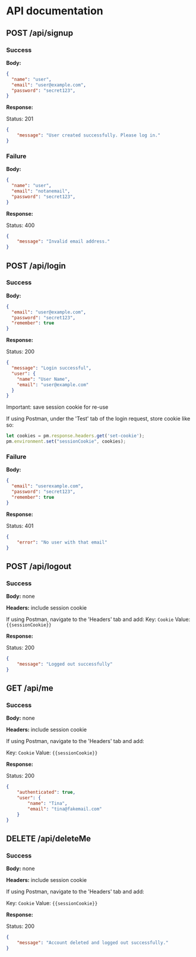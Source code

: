 # API documentation

## POST /api/signup

### Success

**Body:**
```json
{
  "name": "user",
  "email": "user@example.com",
  "password": "secret123",
}
```

**Response:**

Status: 201

```json
{
    "message": "User created successfully. Please log in."
}
```

### Failure

**Body:**
```json
{
  "name": "user",
  "email": "notanemail",
  "password": "secret123",
}
```

**Response:**

Status: 400
```json
{
    "message": "Invalid email address."
}
```

## POST /api/login

### Success

**Body:**
```json
{
  "email": "user@example.com",
  "password": "secret123",
  "remember": true
}
```

**Response:**

Status: 200

```json
{
  "message": "Login successful",
  "user": {
    "name": "User Name",
    "email": "user@example.com"
  }
}
```

Important: save session cookie for re-use

If using Postman, under the 'Test' tab of the login request, store cookie like so:
```javascript
let cookies = pm.response.headers.get('set-cookie');
pm.environment.set("sessionCookie", cookies);
```

### Failure

**Body:**
```json
{
  "email": "userexample.com",
  "password": "secret123",
  "remember": true
}
```

**Response:**

Status: 401
```json
{
    "error": "No user with that email"
}
```

## POST /api/logout

### Success

**Body:**
none

**Headers:**
include session cookie

If using Postman, navigate to the 'Headers' tab and add:
Key: `Cookie`
Value: `{{sessionCookie}}`

**Response:**

Status: 200

```json
{
    "message": "Logged out successfully"
}
```

## GET /api/me

### Success

**Body:**
none

**Headers:**
include session cookie

If using Postman, navigate to the 'Headers' tab and add:

Key: `Cookie`
Value: `{{sessionCookie}}`

**Response:**

Status: 200

```json
{
    "authenticated": true,
    "user": {
        "name": "Tina",
        "email": "tina@fakemail.com"
    }
}
```

## DELETE /api/deleteMe

### Success

**Body:**
none

**Headers:**
include session cookie

If using Postman, navigate to the 'Headers' tab and add:

Key: `Cookie`
Value: `{{sessionCookie}}`

**Response:**

Status: 200

```json
{
    "message": "Account deleted and logged out successfully."
}
```